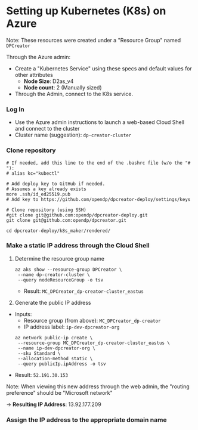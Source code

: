 # Setting up Kubernetes (K8s) on Azure

Note: These resources were created under a "Resource Group" named `DPCreator`

Through the Azure admin:
- Create a "Kubernetes Service" using these specs and default values for other attributes
  - **Node Size**: D2as_v4
  - **Node count**: 2  (Manually sized)
- Through the Admin, connect to the K8s service.

### Log In

- Use the Azure admin instructions to launch a web-based Cloud Shell and connect to the cluster
- Cluster name (suggestion): `dp-creator-cluster`

### Clone repository

```
# If needed, add this line to the end of the .bashrc file (w/o the "# "):
# alias kc="kubectl"

# Add deploy key to GitHub if needed.
# Assumes a key already exists
more .ssh/id_ed25519.pub
# Add key to https://github.com/opendp/dpcreator-deploy/settings/keys

# Clone repository (using SSH)
#git clone git@github.com:opendp/dpcreator-deploy.git
git clone git@github.com:opendp/dpcreator.git

cd dpcreator-deploy/k8s_maker/rendered/

```

### Make a static IP address through the Cloud Shell

1. Determine the resource group name
    ```
    az aks show --resource-group DPCreator \
     --name dp-creator-cluster \
     --query nodeResourceGroup -o tsv
    ```
    - Result: `MC_DPCreator_dp-creator-cluster_eastus`

2. Generate the public IP address
  - Inputs: 
    - Resource group (from above): `MC_DPCreator_dp-creator`
    - IP address label: `ip-dev-dpcreator-org`
    ```
    az network public-ip create \
     --resource-group MC_DPCreator_dp-creator-cluster_eastus \
     --name ip-dev-dpcreator-org \
     --sku Standard \
     --allocation-method static \
     --query publicIp.ipAddress -o tsv
    ```
  - Result: `52.191.30.153`

Note: When viewing this new address through the web admin, the "routing preference" should be "Microsoft network"

-> **Resulting IP Address**: 13.92.177.209

### Assign the IP address to the appropriate domain name




